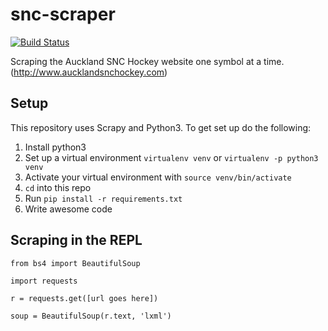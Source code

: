 # snc-scraper
[![Build Status](https://travis-ci.org/thomaspaulin/snc-scraper.svg?branch=master)](https://travis-ci.org/thomaspaulin/snc-scraper)

Scraping the Auckland SNC Hockey website one symbol at a time. (http://www.aucklandsnchockey.com)

## Setup
This repository uses Scrapy and Python3. To get set up do the following:

1. Install python3
2. Set up a virtual environment `virtualenv venv` or `virtualenv -p python3 venv`
3. Activate your virtual environment with `source venv/bin/activate`
4. `cd` into this repo
5. Run `pip install -r requirements.txt`
6. Write awesome code

## Scraping in the REPL
`from bs4 import BeautifulSoup`

`import requests`

`r = requests.get([url goes here])`

`soup = BeautifulSoup(r.text, 'lxml')`
